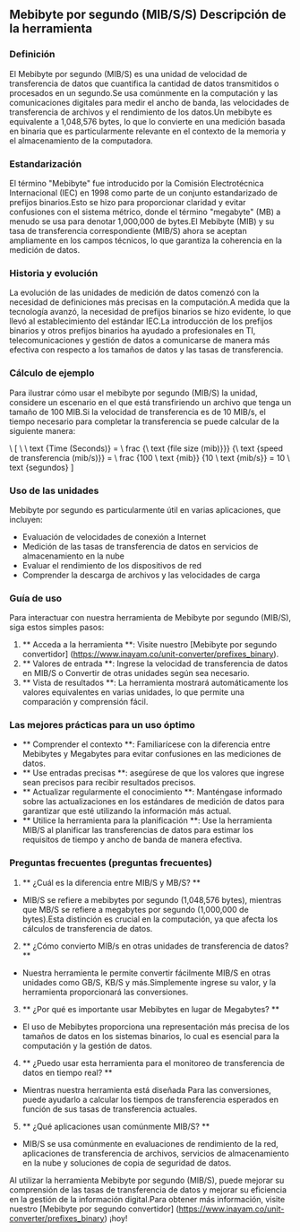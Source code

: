 ## Mebibyte por segundo (MIB/S/S) Descripción de la herramienta

### Definición
El Mebibyte por segundo (MIB/S) es una unidad de velocidad de transferencia de datos que cuantifica la cantidad de datos transmitidos o procesados ​​en un segundo.Se usa comúnmente en la computación y las comunicaciones digitales para medir el ancho de banda, las velocidades de transferencia de archivos y el rendimiento de los datos.Un mebibyte es equivalente a 1,048,576 bytes, lo que lo convierte en una medición basada en binaria que es particularmente relevante en el contexto de la memoria y el almacenamiento de la computadora.

### Estandarización
El término "Mebibyte" fue introducido por la Comisión Electrotécnica Internacional (IEC) en 1998 como parte de un conjunto estandarizado de prefijos binarios.Esto se hizo para proporcionar claridad y evitar confusiones con el sistema métrico, donde el término "megabyte" (MB) a menudo se usa para denotar 1,000,000 de bytes.El Mebibyte (MIB) y su tasa de transferencia correspondiente (MIB/S) ahora se aceptan ampliamente en los campos técnicos, lo que garantiza la coherencia en la medición de datos.

### Historia y evolución
La evolución de las unidades de medición de datos comenzó con la necesidad de definiciones más precisas en la computación.A medida que la tecnología avanzó, la necesidad de prefijos binarios se hizo evidente, lo que llevó al establecimiento del estándar IEC.La introducción de los prefijos binarios y otros prefijos binarios ha ayudado a profesionales en TI, telecomunicaciones y gestión de datos a comunicarse de manera más efectiva con respecto a los tamaños de datos y las tasas de transferencia.

### Cálculo de ejemplo
Para ilustrar cómo usar el mebibyte por segundo (MIB/S) la unidad, considere un escenario en el que está transfiriendo un archivo que tenga un tamaño de 100 MIB.Si la velocidad de transferencia es de 10 MIB/s, el tiempo necesario para completar la transferencia se puede calcular de la siguiente manera:

\ [
\ \ text {Time (Seconds)} = \ frac {\ text {file size (mib)}}} {\ text {speed de transferencia (mib/s)}} = \ frac {100 \ text {mib}} {10 \ text {mib/s}} = 10 \ text {segundos}
\]

### Uso de las unidades
Mebibyte por segundo es particularmente útil en varias aplicaciones, que incluyen:
- Evaluación de velocidades de conexión a Internet
- Medición de las tasas de transferencia de datos en servicios de almacenamiento en la nube
- Evaluar el rendimiento de los dispositivos de red
- Comprender la descarga de archivos y las velocidades de carga

### Guía de uso
Para interactuar con nuestra herramienta de Mebibyte por segundo (MIB/S), siga estos simples pasos:
1. ** Acceda a la herramienta **: Visite nuestro [Mebibyte por segundo convertidor] (https://www.inayam.co/unit-converter/prefixes_binary).
2. ** Valores de entrada **: Ingrese la velocidad de transferencia de datos en MIB/S o Convertir de otras unidades según sea necesario.
3. ** Vista de resultados **: La herramienta mostrará automáticamente los valores equivalentes en varias unidades, lo que permite una comparación y comprensión fácil.

### Las mejores prácticas para un uso óptimo
- ** Comprender el contexto **: Familiarícese con la diferencia entre Mebibytes y Megabytes para evitar confusiones en las mediciones de datos.
- ** Use entradas precisas **: asegúrese de que los valores que ingrese sean precisos para recibir resultados precisos.
- ** Actualizar regularmente el conocimiento **: Manténgase informado sobre las actualizaciones en los estándares de medición de datos para garantizar que esté utilizando la información más actual.
- ** Utilice la herramienta para la planificación **: Use la herramienta MIB/S al planificar las transferencias de datos para estimar los requisitos de tiempo y ancho de banda de manera efectiva.

### Preguntas frecuentes (preguntas frecuentes)

1. ** ¿Cuál es la diferencia entre MIB/S y MB/S? **
- MIB/S se refiere a mebibytes por segundo (1,048,576 bytes), mientras que MB/S se refiere a megabytes por segundo (1,000,000 de bytes).Esta distinción es crucial en la computación, ya que afecta los cálculos de transferencia de datos.

2. ** ¿Cómo convierto MIB/s en otras unidades de transferencia de datos? **
- Nuestra herramienta le permite convertir fácilmente MIB/S en otras unidades como GB/S, KB/S y más.Simplemente ingrese su valor, y la herramienta proporcionará las conversiones.

3. ** ¿Por qué es importante usar Mebibytes en lugar de Megabytes? **
- El uso de Mebibytes proporciona una representación más precisa de los tamaños de datos en los sistemas binarios, lo cual es esencial para la computación y la gestión de datos.

4. ** ¿Puedo usar esta herramienta para el monitoreo de transferencia de datos en tiempo real? **
- Mientras nuestra herramienta está diseñada Para las conversiones, puede ayudarlo a calcular los tiempos de transferencia esperados en función de sus tasas de transferencia actuales.

5. ** ¿Qué aplicaciones usan comúnmente MIB/S? **
- MIB/S se usa comúnmente en evaluaciones de rendimiento de la red, aplicaciones de transferencia de archivos, servicios de almacenamiento en la nube y soluciones de copia de seguridad de datos.

Al utilizar la herramienta Mebibyte por segundo (MIB/S), puede mejorar su comprensión de las tasas de transferencia de datos y mejorar su eficiencia en la gestión de la información digital.Para obtener más información, visite nuestro [Mebibyte por segundo convertidor] (https://www.inayam.co/unit-converter/prefixes_binary) ¡hoy!